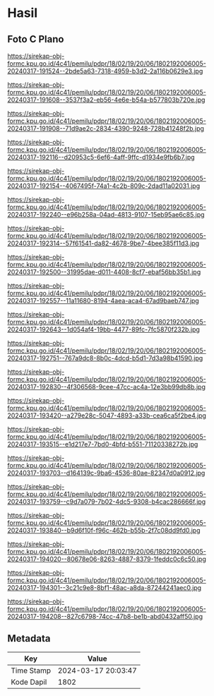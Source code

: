 # Hasil

## Foto C Plano

https://sirekap-obj-formc.kpu.go.id/4c41/pemilu/pdpr/18/02/19/20/06/1802192006005-20240317-191524--2bde5a63-7318-4959-b3d2-2a116b0629e3.jpg

https://sirekap-obj-formc.kpu.go.id/4c41/pemilu/pdpr/18/02/19/20/06/1802192006005-20240317-191608--3537f3a2-eb56-4e6e-b54a-b577803b720e.jpg

https://sirekap-obj-formc.kpu.go.id/4c41/pemilu/pdpr/18/02/19/20/06/1802192006005-20240317-191908--71d9ae2c-2834-4390-9248-728b41248f2b.jpg

https://sirekap-obj-formc.kpu.go.id/4c41/pemilu/pdpr/18/02/19/20/06/1802192006005-20240317-192116--d20953c5-6ef6-4aff-9ffc-d1934e9fb6b7.jpg

https://sirekap-obj-formc.kpu.go.id/4c41/pemilu/pdpr/18/02/19/20/06/1802192006005-20240317-192154--4067495f-74a1-4c2b-809c-2dad11a02031.jpg

https://sirekap-obj-formc.kpu.go.id/4c41/pemilu/pdpr/18/02/19/20/06/1802192006005-20240317-192240--e96b258a-04ad-4813-9107-15eb95ae6c85.jpg

https://sirekap-obj-formc.kpu.go.id/4c41/pemilu/pdpr/18/02/19/20/06/1802192006005-20240317-192314--57f61541-da82-4678-9be7-4bee385f11d3.jpg

https://sirekap-obj-formc.kpu.go.id/4c41/pemilu/pdpr/18/02/19/20/06/1802192006005-20240317-192500--31995dae-d011-4408-8cf7-ebaf56bb35b1.jpg

https://sirekap-obj-formc.kpu.go.id/4c41/pemilu/pdpr/18/02/19/20/06/1802192006005-20240317-192557--11a11680-8194-4aea-aca4-67ad9baeb747.jpg

https://sirekap-obj-formc.kpu.go.id/4c41/pemilu/pdpr/18/02/19/20/06/1802192006005-20240317-192643--1d054af4-19bb-4477-89fc-7fc5870f232b.jpg

https://sirekap-obj-formc.kpu.go.id/4c41/pemilu/pdpr/18/02/19/20/06/1802192006005-20240317-192751--767a9dc8-8b0c-4dcd-b5d1-7d3a98b41590.jpg

https://sirekap-obj-formc.kpu.go.id/4c41/pemilu/pdpr/18/02/19/20/06/1802192006005-20240317-192830--4f306568-9cee-47cc-ac4a-12e3bb99db8b.jpg

https://sirekap-obj-formc.kpu.go.id/4c41/pemilu/pdpr/18/02/19/20/06/1802192006005-20240317-193420--a279e28c-5047-4893-a33b-cea6ca5f2be4.jpg

https://sirekap-obj-formc.kpu.go.id/4c41/pemilu/pdpr/18/02/19/20/06/1802192006005-20240317-193515--e1d217e7-7bd0-4bfd-b551-71120338272b.jpg

https://sirekap-obj-formc.kpu.go.id/4c41/pemilu/pdpr/18/02/19/20/06/1802192006005-20240317-193703--d164139c-9ba6-4536-80ae-82347d0a0912.jpg

https://sirekap-obj-formc.kpu.go.id/4c41/pemilu/pdpr/18/02/19/20/06/1802192006005-20240317-193759--c9d7a079-7b02-4dc5-9308-b4cac286666f.jpg

https://sirekap-obj-formc.kpu.go.id/4c41/pemilu/pdpr/18/02/19/20/06/1802192006005-20240317-193840--b9d6f10f-f96c-462b-b55b-2f7c08dd9fd0.jpg

https://sirekap-obj-formc.kpu.go.id/4c41/pemilu/pdpr/18/02/19/20/06/1802192006005-20240317-194020--80678e06-8263-4887-8379-1feddc0c6c50.jpg

https://sirekap-obj-formc.kpu.go.id/4c41/pemilu/pdpr/18/02/19/20/06/1802192006005-20240317-194301--3c21c9e8-8bf1-48ac-a8da-87244241aec0.jpg

https://sirekap-obj-formc.kpu.go.id/4c41/pemilu/pdpr/18/02/19/20/06/1802192006005-20240317-194208--827c6798-74cc-47b8-be1b-abd0432aff50.jpg


## Metadata

| Key        | Value               |
| ---------- | ------------------- |
| Time Stamp | 2024-03-17 20:03:47 |
| Kode Dapil | 1802                |




